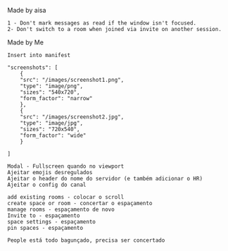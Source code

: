 Made by aisa

    1 - Don't mark messages as read if the window isn't focused.
    2- Don't switch to a room when joined via invite on another session.

Made by Me

    Insert into manifest

    "screenshots": [
        {
        "src": "/images/screenshot1.png",
        "type": "image/png",
        "sizes": "540x720",
        "form_factor": "narrow"
        },
        {
        "src": "/images/screenshot2.jpg",
        "type": "image/jpg",
        "sizes": "720x540",
        "form_factor": "wide"
        }

    ]

    Modal - Fullscreen quando no viewport
    Ajeitar emojis desregulados
    Ajeitar o header do nome do servidor (e também adicionar o HR)
    Ajeitar o config do canal

    add existing rooms - colocar o scroll
    create space or room - concertar o espaçamento
    manage rooms - espaçamento de novo
    Invite to - espaçamento
    space settings - espaçamento
    pin spaces - espaçamento

    People está todo bagunçado, precisa ser concertado
